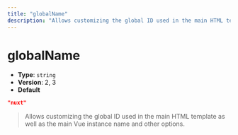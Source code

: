 ```yaml
---
title: "globalName"
description: "Allows customizing the global ID used in the main HTML template as well as the main Vue instance name and other options."
---
```

# globalName

- **Type**: `string`
- **Version**: 2, 3
- **Default**
```json
"nuxt"
```

> Allows customizing the global ID used in the main HTML template as well as the main Vue instance name and other options.
